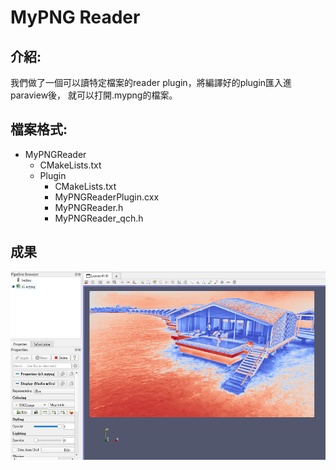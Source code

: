 # MyPNG Reader
## 介紹:
我們做了一個可以讀特定檔案的reader plugin，將編譯好的plugin匯入進paraview後， 就可以打開.mypng的檔案。
## 檔案格式:
- MyPNGReader
    - CMakeLists.txt
    - Plugin
        - CMakeLists.txt
        - MyPNGReaderPlugin.cxx
        - MyPNGReader.h
        - MyPNGReader_qch.h
## 成果
![Alt text](image.png)